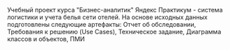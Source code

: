 Учебный проект курса "Бизнес-аналитик" Яндекс Практикум - система логистики и учета белья сети отелей. 
На основе исходных данных подготовлены следующие артефакты: Отчет об обследовании, Требования к решению (Use Cases), Техническое задание, Диаграмма классов и объектов, ПМИ  
